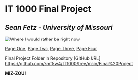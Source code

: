 # IT 1000 Final Project
## _Sean Fetz - University of Missouri_

![Where I would rather be right now](/IMG_6857.JPG)

[Page One](FinalProject1.md),
[Page Two](FinalProject2.md),
[Page Three](FinalProject3.md),
[Page Four](FinalProject4.md)

Final Project Folder in Repository
[GitHub URL] https://github.com/smf5w4/IT1000/tree/main/Final%20Project

**MIZ-ZOU!**